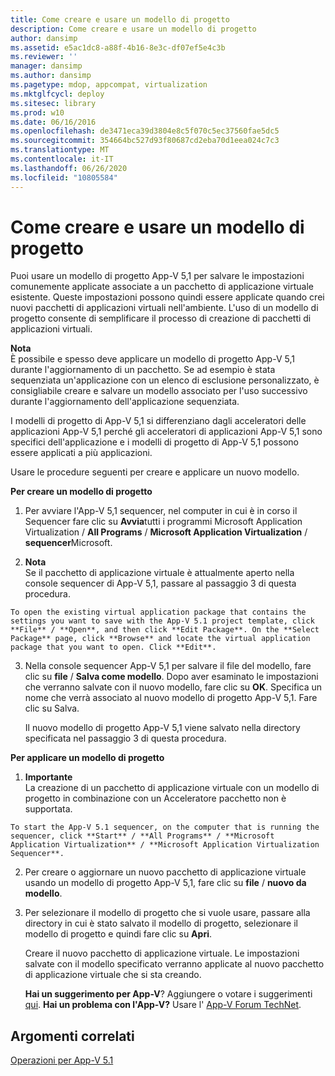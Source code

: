 ```yaml
---
title: Come creare e usare un modello di progetto
description: Come creare e usare un modello di progetto
author: dansimp
ms.assetid: e5ac1dc8-a88f-4b16-8e3c-df07ef5e4c3b
ms.reviewer: ''
manager: dansimp
ms.author: dansimp
ms.pagetype: mdop, appcompat, virtualization
ms.mktglfcycl: deploy
ms.sitesec: library
ms.prod: w10
ms.date: 06/16/2016
ms.openlocfilehash: de3471eca39d3804e8c5f070c5ec37560fae5dc5
ms.sourcegitcommit: 354664bc527d93f80687cd2eba70d1eea024c7c3
ms.translationtype: MT
ms.contentlocale: it-IT
ms.lasthandoff: 06/26/2020
ms.locfileid: "10805584"
---
```

# Come creare e usare un modello di progetto


Puoi usare un modello di progetto App-V 5,1 per salvare le impostazioni comunemente applicate associate a un pacchetto di applicazione virtuale esistente. Queste impostazioni possono quindi essere applicate quando crei nuovi pacchetti di applicazioni virtuali nell'ambiente. L'uso di un modello di progetto consente di semplificare il processo di creazione di pacchetti di applicazioni virtuali.

**Nota**  
È possibile e spesso deve applicare un modello di progetto App-V 5,1 durante l'aggiornamento di un pacchetto. Se ad esempio è stata sequenziata un'applicazione con un elenco di esclusione personalizzato, è consigliabile creare e salvare un modello associato per l'uso successivo durante l'aggiornamento dell'applicazione sequenziata.



I modelli di progetto di App-V 5,1 si differenziano dagli acceleratori delle applicazioni App-V 5,1 perché gli acceleratori di applicazioni App-V 5,1 sono specifici dell'applicazione e i modelli di progetto di App-V 5,1 possono essere applicati a più applicazioni.

Usare le procedure seguenti per creare e applicare un nuovo modello.

**Per creare un modello di progetto**

1.  Per avviare l'App-V 5,1 sequencer, nel computer in cui è in corso il Sequencer fare clic su **Avvia**tutti i programmi Microsoft Application Virtualization  /  **All Programs**  /  **Microsoft Application Virtualization**  /  **sequencer**Microsoft.

2.  **Nota**  
    Se il pacchetto di applicazione virtuale è attualmente aperto nella console sequencer di App-V 5,1, passare al passaggio 3 di questa procedura.



~~~
To open the existing virtual application package that contains the settings you want to save with the App-V 5.1 project template, click **File** / **Open**, and then click **Edit Package**. On the **Select Package** page, click **Browse** and locate the virtual application package that you want to open. Click **Edit**.
~~~

3. Nella console sequencer App-V 5,1 per salvare il file del modello, fare clic su **file**  /  **Salva come modello**. Dopo aver esaminato le impostazioni che verranno salvate con il nuovo modello, fare clic su **OK**. Specifica un nome che verrà associato al nuovo modello di progetto App-V 5,1. Fare clic su Salva.

   Il nuovo modello di progetto App-V 5,1 viene salvato nella directory specificata nel passaggio 3 di questa procedura.

**Per applicare un modello di progetto**

1.  **Importante**  
    La creazione di un pacchetto di applicazione virtuale con un modello di progetto in combinazione con un Acceleratore pacchetto non è supportata.



~~~
To start the App-V 5.1 sequencer, on the computer that is running the sequencer, click **Start** / **All Programs** / **Microsoft Application Virtualization** / **Microsoft Application Virtualization Sequencer**.
~~~

2. Per creare o aggiornare un nuovo pacchetto di applicazione virtuale usando un modello di progetto App-V 5,1, fare clic su **file**  /  **nuovo da modello**.

3. Per selezionare il modello di progetto che si vuole usare, passare alla directory in cui è stato salvato il modello di progetto, selezionare il modello di progetto e quindi fare clic su **Apri**.

   Creare il nuovo pacchetto di applicazione virtuale. Le impostazioni salvate con il modello specificato verranno applicate al nuovo pacchetto di applicazione virtuale che si sta creando.

   **Hai un suggerimento per App-V**? Aggiungere o votare i suggerimenti [qui](http://appv.uservoice.com/forums/280448-microsoft-application-virtualization). **Hai un problema con l'App-V?** Usare l' [App-V Forum TechNet](https://social.technet.microsoft.com/Forums/home?forum=mdopappv).

## Argomenti correlati


[Operazioni per App-V 5.1](operations-for-app-v-51.md)









